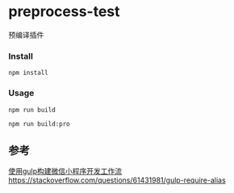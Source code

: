 # preprocess-test
预编译插件

### Install
```
npm install
```

### Usage

```
npm run build

npm run build:pro
```
## 参考
[使用gulp构建微信小程序开发工作流](https://juejin.cn/post/6844904100849680398)
https://stackoverflow.com/questions/61431981/gulp-require-alias
